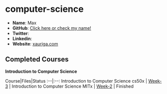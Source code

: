 # computer-science

- **Name**: Max
- **GitHub**: [Click here or check my name! ](https://github.com/AG-Systems)
- **Twitter**: []()
- **Linkedin**: []()
- **Website**: [xauriga.com](http://xauriga.com)

## Completed Courses

**Introduction to Computer Science**

Course|Files|Status
:--|:--:
Introduction to Computer Science cs50x | [Week-3](https://github.com/AG-Systems/computer-science) | 
Introduction to Computer Science MITx | [Week-2](https://github.com/AG-Systems/computer-science/tree/master/MITx-6.00.1x-Introduction-to-Computer-Sci) | Finished
